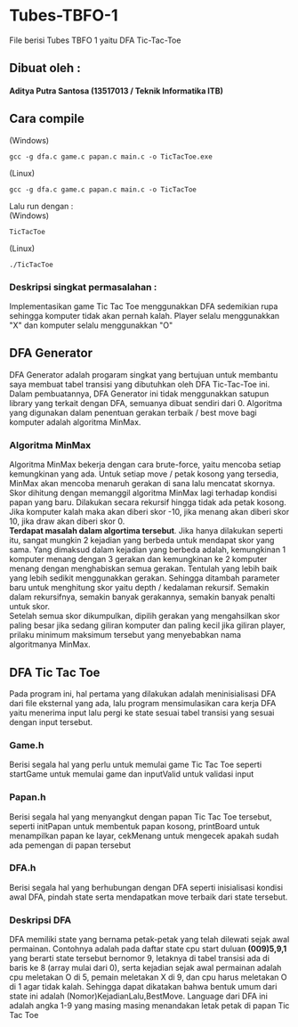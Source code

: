 # Tubes-TBFO-1
File berisi Tubes TBFO 1 yaitu DFA Tic-Tac-Toe <br>

## Dibuat oleh :
#### Aditya Putra Santosa (13517013 / Teknik Informatika ITB)
## Cara compile
(Windows)
```
gcc -g dfa.c game.c papan.c main.c -o TicTacToe.exe
```
(Linux)
```
gcc -g dfa.c game.c papan.c main.c -o TicTacToe
```
Lalu run dengan : <br>
(Windows)
```
TicTacToe
```
(Linux)
```
./TicTacToe
```

### Deskripsi singkat permasalahan :
  Implementasikan game Tic Tac Toe menggunakkan DFA sedemikian rupa sehingga komputer tidak akan pernah kalah. Player selalu menggunakkan "X" dan komputer selalu menggunakkan "O"

## DFA Generator
  DFA Generator adalah progaram singkat yang bertujuan untuk membantu saya membuat tabel transisi yang dibutuhkan oleh DFA Tic-Tac-Toe ini. Dalam pembuatannya, DFA Generator ini tidak menggunakkan satupun library yang terkait dengan DFA, semuanya dibuat sendiri dari 0. Algoritma yang digunakan dalam penentuan gerakan terbaik / best move bagi komputer adalah algoritma MinMax.
  
 ### Algoritma MinMax
  Algoritma MinMax bekerja dengan cara brute-force, yaitu mencoba setiap kemungkinan yang ada. Untuk setiap move / petak kosong yang tersedia, MinMax akan mencoba menaruh gerakan di sana lalu mencatat skornya. Skor dihitung dengan memanggil algoritma MinMax lagi terhadap kondisi papan yang baru. Dilakukan secara rekursif hingga tidak ada petak kosong. Jika komputer kalah maka akan diberi skor -10, jika menang akan diberi skor 10, jika draw akan diberi skor 0.<br>
  <b>Terdapat masalah dalam algortima tersebut</b>. Jika hanya dilakukan seperti itu, sangat mungkin 2 kejadian yang berbeda untuk mendapat skor yang sama. Yang dimaksud dalam kejadian yang berbeda adalah, kemungkinan 1 komputer menang dengan 3 gerakan dan kemungkinan ke 2 komputer menang dengan menghabiskan semua gerakan. Tentulah yang lebih baik yang lebih sedikit menggunakkan gerakan. Sehingga ditambah parameter baru untuk menghitung skor yaitu depth / kedalaman rekursif. Semakin dalam rekursifnya, semakin banyak gerakannya, semakin banyak penalti untuk skor.<br>
    Setelah semua skor dikumpulkan, dipilih gerakan yang mengahsilkan skor paling besar jika sedang giliran komputer dan paling kecil jika giliran player, prilaku minimum maksimum tersebut yang menyebabkan nama algoritmanya MinMax.
   
## DFA Tic Tac Toe
  Pada program ini, hal pertama yang dilakukan adalah meninisialisasi DFA dari file eksternal yang ada, lalu program mensimulasikan cara kerja DFA yaitu menerima input lalu pergi ke state sesuai tabel transisi yang sesuai dengan input tersebut.
 
 ### Game.h
  Berisi segala hal yang perlu untuk memulai game Tic Tac Toe seperti startGame untuk memulai game dan inputValid untuk validasi input
 ### Papan.h
  Berisi segala hal yang menyangkut dengan papan Tic Tac Toe tersebut, seperti initPapan untuk membentuk papan kosong, printBoard untuk menampilkan papan ke layar, cekMenang untuk mengecek apakah sudah ada pemengan di papan tersebut
 ### DFA.h
  Berisi segala hal yang berhubungan dengan DFA seperti inisialisasi kondisi awal DFA, pindah state serta mendapatkan move terbaik dari state tersebut.
  
 ### Deskripsi DFA
  DFA memiliki state yang bernama petak-petak yang telah dilewati sejak awal permainan. Contohnya adalah pada daftar state cpu start duluan <b>(009)5,9,1</b> yang berarti state tersebut bernomor 9, letaknya di tabel transisi ada di baris ke 8 (array mulai dari 0), serta kejadian sejak awal permainan adalah cpu meletakan O di 5, pemain meletakan X di 9, dan cpu harus meletakan O di 1 agar tidak kalah. Sehingga dapat dikatakan bahwa bentuk umum dari state ini adalah (Nomor)KejadianLalu,BestMove.
   Language dari DFA ini adalah angka 1-9 yang masing masing menandakan letak petak di papan Tic Tac Toe
